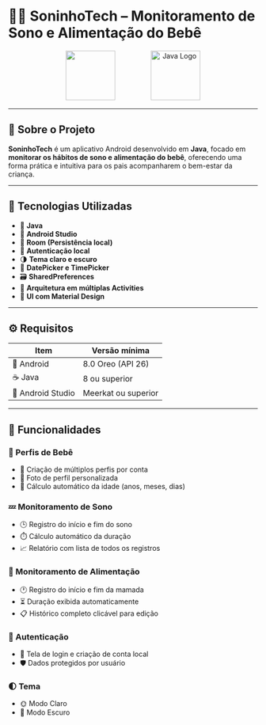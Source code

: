 # 👶📱 SoninhoTech – Monitoramento de Sono e Alimentação do Bebê

<div align="center">
  <img src="https://encrypted-tbn0.gstatic.com/images?q=tbn:ANd9GcSDHvnyoyWI-FlgTfOWRoJjazD3ke1Q6hOgfQ&s" width="100" height="100" style="margin-right: 20;"/>
  <img src="https://via.placeholder.com/20x1" width="20" height="1" />
  <img src="https://via.placeholder.com/20x1" width="20" height="1" />
  <img src="https://upload.wikimedia.org/wikipedia/en/3/30/Java_programming_language_logo.svg" alt="Java Logo" height="100"/>
</div>

---

## 📌 Sobre o Projeto

**SoninhoTech** é um aplicativo Android desenvolvido em **Java**, focado em **monitorar os hábitos de sono e alimentação do bebê**, oferecendo uma forma prática e intuitiva para os pais acompanharem o bem-estar da criança.

---

## 🔧 Tecnologias Utilizadas

- 🧠 **Java**
- 📱 **Android Studio**
- 💾 **Room (Persistência local)**
- 🔐 **Autenticação local**
- 🌗 **Tema claro e escuro**
- 📆 **DatePicker e TimePicker**
- 🗃️ **SharedPreferences**
- 🧩 **Arquitetura em múltiplas Activities**
- 🎨 **UI com Material Design**

---

## ⚙️ Requisitos

| Item | Versão mínima       |
|------|---------------------|
| 📱 Android | 8.0 Oreo (API 26)   |
| ☕ Java | 8 ou superior       |
| 🧰 Android Studio | Meerkat ou superior |

---

## 🎯 Funcionalidades

### 👶 Perfis de Bebê
- 📇 Criação de múltiplos perfis por conta
- 📸 Foto de perfil personalizada
- 🧬 Cálculo automático da idade (anos, meses, dias)

### 💤 Monitoramento de Sono
- 🕒 Registro do início e fim do sono
- ⏱️ Cálculo automático da duração
- 📈 Relatório com lista de todos os registros

### 🍼 Monitoramento de Alimentação
- 🕐 Registro do início e fim da mamada
- ⏳ Duração exibida automaticamente
- 📋 Histórico completo clicável para edição

### 🔐 Autenticação
- 👤 Tela de login e criação de conta local
- 🛡️ Dados protegidos por usuário

### 🌓 Tema
- 🌞 Modo Claro
- 🌚 Modo Escuro


